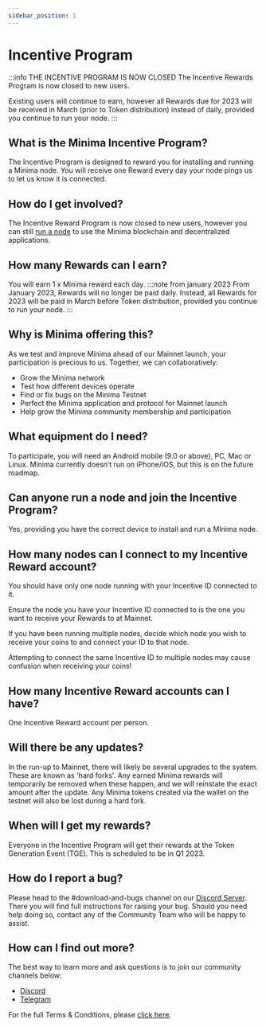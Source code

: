 ```yaml
---
sidebar_position: 1
---
```


# Incentive Program

:::info THE INCENTIVE PROGRAM IS NOW CLOSED
The Incentive Rewards Program is now closed to new users.

Existing users will continue to earn, however all Rewards due for 2023 will be received in March (prior to Token distribution) instead of daily, provided you continue to run your node.
:::

## What is the Minima Incentive Program?
The Incentive Program is designed to reward you for installing and running a Minima node.
You will receive one Reward every day your node pings us to let us know it is connected.

## How do I get involved?
The Incentive Reward Program is now closed to new users, however you can still [run a node](/docs/runanode/get_started) to use the Minima blockchain and decentralized applications.
<!--- [Create your Incentive Program Account today here.](https://incentivecash.minima.global/) -->

## How many Rewards can I earn?
You will earn 1 x Minima reward each day. 
:::note from january 2023
From January 2023, Rewards will no longer be paid daily. Instead, all Rewards for 2023 will be paid in March before Token distribution, provided you continue to run your node.
:::
<!-- You will earn 1 x Minima reward each day. These rewards will be added to your balance daily. You can also earn rewards by finding bugs as a tester, participating in one of the test cycles. Let one of the team know in Discord if this is of interest. -->

## Why is Minima offering this?
As we test and improve Minima ahead of our Mainnet launch, your participation is precious to us. Together, we can collaboratively:

- Grow the Minima network
- Test how different devices operate
- Find or fix bugs on the Minima Testnet
- Perfect the Minima application and protocol for Mainnet launch
- Help grow the Minima community membership and participation

## What equipment do I need?
To participate, you will need an Android mobile (9.0 or above), PC, Mac or Linux. Minima currently doesn’t run on iPhone/iOS, but this is on the future roadmap.

## Can anyone run a node and join the Incentive Program?
Yes, providing you have the correct device to install and run a MInima node.

## How many nodes can I connect to my Incentive Reward account?

You should have only one node running with your Incentive ID connected to it. 

Ensure the node you have your Incentive ID connected to is the one you want to receive your Rewards to at Mainnet.

If you have been running multiple nodes, decide which node you wish to receive your coins to and connect your ID to that node.

Attempting to connect the same Incentive ID to multiple nodes may cause confusion when receiving your coins! 

## How many Incentive Reward accounts can I have?

One Incentive Reward account per person.

## Will there be any updates?
In the run-up to Mainnet, there will likely be several upgrades to the system. These are known as 'hard forks'. Any earned Minima rewards will temporarily be removed when these happen, and we will reinstate the exact amount after the update. Any Minima tokens created via the wallet on the testnet will also be lost during a hard fork.

## When will I get my rewards?
Everyone in the Incentive Program will get their rewards at the Token Generation Event (TGE). This is scheduled to be in Q1 2023. 

## How do I report a bug?
Please head to the #download-and-bugs channel on our [Discord Server](https://discord.gg/ZQaUXPape5). There you will find full instructions for raising your bug. Should you need help doing so, contact any of the Community Team who will be happy to assist.

## How can I find out more?
The best way to learn more and ask questions is to join our community channels below:

- [Discord](https://discord.gg/ZQaUXPape5)
- [Telegram](https://t.me/Minima_Global) 

For the full Terms & Conditions, please [click here](/docs/earnrewards/incentiveprogramtermsandconditions/applicationoftheseterms).

